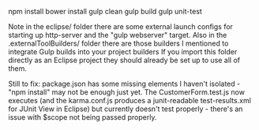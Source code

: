 npm install
bower install
gulp clean
gulp build
gulp unit-test

Note in the eclipse/ folder there are some external launch configs for starting up http-server and the "gulp webserver" target.
Also in the .externalToolBuilders/ folder there are those builders I mentioned to integrate Gulp builds into your project builders
If you import this folder directly as an Eclipse project they should already be set up to use all of them.

Still to fix:
package.json has some missing elements I haven't isolated - "npm install" may not be enough just yet.
The CustomerForm.test.js now executes (and the karma.conf.js produces a junit-readable test-results.xml for JUnit View in Eclipse)
but currently doesn't test properly - there's an issue with $scope not being passed properly.
